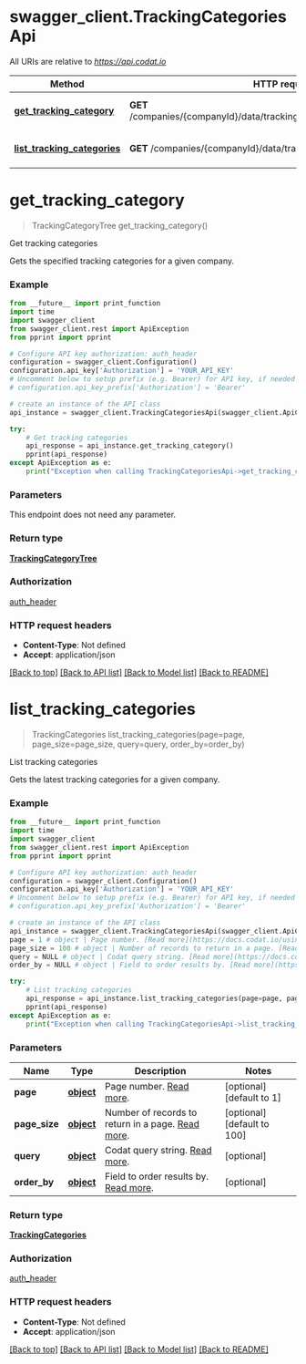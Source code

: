 # swagger_client.TrackingCategoriesApi

All URIs are relative to *https://api.codat.io*

Method | HTTP request | Description
------------- | ------------- | -------------
[**get_tracking_category**](TrackingCategoriesApi.md#get_tracking_category) | **GET** /companies/{companyId}/data/trackingCategories/{trackingCategoryId} | Get tracking categories
[**list_tracking_categories**](TrackingCategoriesApi.md#list_tracking_categories) | **GET** /companies/{companyId}/data/trackingCategories | List tracking categories

# **get_tracking_category**
> TrackingCategoryTree get_tracking_category()

Get tracking categories

Gets the specified tracking categories for a given company.

### Example
```python
from __future__ import print_function
import time
import swagger_client
from swagger_client.rest import ApiException
from pprint import pprint

# Configure API key authorization: auth_header
configuration = swagger_client.Configuration()
configuration.api_key['Authorization'] = 'YOUR_API_KEY'
# Uncomment below to setup prefix (e.g. Bearer) for API key, if needed
# configuration.api_key_prefix['Authorization'] = 'Bearer'

# create an instance of the API class
api_instance = swagger_client.TrackingCategoriesApi(swagger_client.ApiClient(configuration))

try:
    # Get tracking categories
    api_response = api_instance.get_tracking_category()
    pprint(api_response)
except ApiException as e:
    print("Exception when calling TrackingCategoriesApi->get_tracking_category: %s\n" % e)
```

### Parameters
This endpoint does not need any parameter.

### Return type

[**TrackingCategoryTree**](TrackingCategoryTree.md)

### Authorization

[auth_header](../README.md#auth_header)

### HTTP request headers

 - **Content-Type**: Not defined
 - **Accept**: application/json

[[Back to top]](#) [[Back to API list]](../README.md#documentation-for-api-endpoints) [[Back to Model list]](../README.md#documentation-for-models) [[Back to README]](../README.md)

# **list_tracking_categories**
> TrackingCategories list_tracking_categories(page=page, page_size=page_size, query=query, order_by=order_by)

List tracking categories

Gets the latest tracking categories for a given company.

### Example
```python
from __future__ import print_function
import time
import swagger_client
from swagger_client.rest import ApiException
from pprint import pprint

# Configure API key authorization: auth_header
configuration = swagger_client.Configuration()
configuration.api_key['Authorization'] = 'YOUR_API_KEY'
# Uncomment below to setup prefix (e.g. Bearer) for API key, if needed
# configuration.api_key_prefix['Authorization'] = 'Bearer'

# create an instance of the API class
api_instance = swagger_client.TrackingCategoriesApi(swagger_client.ApiClient(configuration))
page = 1 # object | Page number. [Read more](https://docs.codat.io/using-the-api/paging). (optional) (default to 1)
page_size = 100 # object | Number of records to return in a page. [Read more](https://docs.codat.io/using-the-api/paging). (optional) (default to 100)
query = NULL # object | Codat query string. [Read more](https://docs.codat.io/using-the-api/querying). (optional)
order_by = NULL # object | Field to order results by. [Read more](https://docs.codat.io/using-the-api/ordering-results). (optional)

try:
    # List tracking categories
    api_response = api_instance.list_tracking_categories(page=page, page_size=page_size, query=query, order_by=order_by)
    pprint(api_response)
except ApiException as e:
    print("Exception when calling TrackingCategoriesApi->list_tracking_categories: %s\n" % e)
```

### Parameters

Name | Type | Description  | Notes
------------- | ------------- | ------------- | -------------
 **page** | [**object**](.md)| Page number. [Read more](https://docs.codat.io/using-the-api/paging). | [optional] [default to 1]
 **page_size** | [**object**](.md)| Number of records to return in a page. [Read more](https://docs.codat.io/using-the-api/paging). | [optional] [default to 100]
 **query** | [**object**](.md)| Codat query string. [Read more](https://docs.codat.io/using-the-api/querying). | [optional] 
 **order_by** | [**object**](.md)| Field to order results by. [Read more](https://docs.codat.io/using-the-api/ordering-results). | [optional] 

### Return type

[**TrackingCategories**](TrackingCategories.md)

### Authorization

[auth_header](../README.md#auth_header)

### HTTP request headers

 - **Content-Type**: Not defined
 - **Accept**: application/json

[[Back to top]](#) [[Back to API list]](../README.md#documentation-for-api-endpoints) [[Back to Model list]](../README.md#documentation-for-models) [[Back to README]](../README.md)

